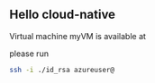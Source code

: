 ## Hello cloud-native
Virtual machine myVM is available at 

please run
```bash
ssh -i ./id_rsa azureuser@
```